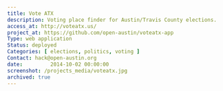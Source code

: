 ```yaml
---
title: Vote ATX
description: Voting place finder for Austin/Travis County elections.
access_at: http://voteatx.us/
project_at: https://github.com/open-austin/voteatx-app
Type: web application
Status: deployed
Categories: [ elections, politics, voting ]
Contact: hack@open-austin.org
date:         2014-10-02 00:00:00
screenshot: /projects_media/voteatx.jpg
archived: true
---
```

